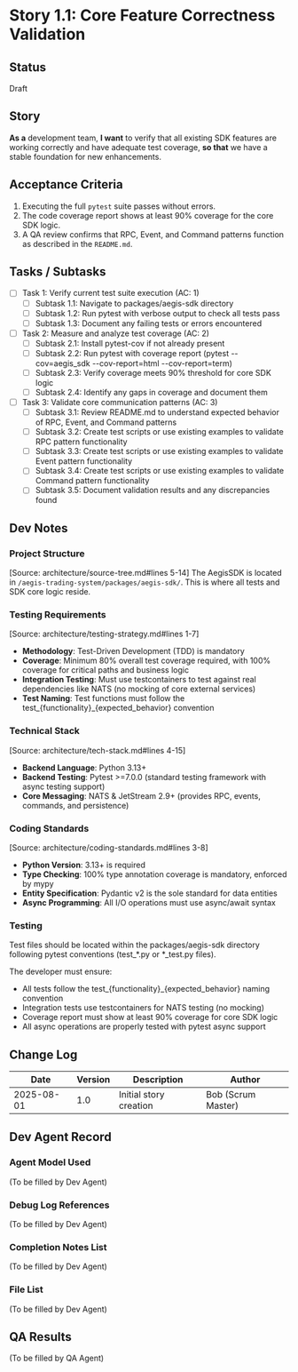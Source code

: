 # Story 1.1: Core Feature Correctness Validation

## Status
Draft

## Story
**As a** development team,
**I want** to verify that all existing SDK features are working correctly and have adequate test coverage,
**so that** we have a stable foundation for new enhancements.

## Acceptance Criteria
1. Executing the full `pytest` suite passes without errors.
2. The code coverage report shows at least 90% coverage for the core SDK logic.
3. A QA review confirms that RPC, Event, and Command patterns function as described in the `README.md`.

## Tasks / Subtasks
- [ ] Task 1: Verify current test suite execution (AC: 1)
  - [ ] Subtask 1.1: Navigate to packages/aegis-sdk directory
  - [ ] Subtask 1.2: Run pytest with verbose output to check all tests pass
  - [ ] Subtask 1.3: Document any failing tests or errors encountered
- [ ] Task 2: Measure and analyze test coverage (AC: 2)
  - [ ] Subtask 2.1: Install pytest-cov if not already present
  - [ ] Subtask 2.2: Run pytest with coverage report (pytest --cov=aegis_sdk --cov-report=html --cov-report=term)
  - [ ] Subtask 2.3: Verify coverage meets 90% threshold for core SDK logic
  - [ ] Subtask 2.4: Identify any gaps in coverage and document them
- [ ] Task 3: Validate core communication patterns (AC: 3)
  - [ ] Subtask 3.1: Review README.md to understand expected behavior of RPC, Event, and Command patterns
  - [ ] Subtask 3.2: Create test scripts or use existing examples to validate RPC pattern functionality
  - [ ] Subtask 3.3: Create test scripts or use existing examples to validate Event pattern functionality
  - [ ] Subtask 3.4: Create test scripts or use existing examples to validate Command pattern functionality
  - [ ] Subtask 3.5: Document validation results and any discrepancies found

## Dev Notes
### Project Structure
[Source: architecture/source-tree.md#lines 5-14]
The AegisSDK is located in `/aegis-trading-system/packages/aegis-sdk/`. This is where all tests and SDK core logic reside.

### Testing Requirements
[Source: architecture/testing-strategy.md#lines 1-7]
- **Methodology**: Test-Driven Development (TDD) is mandatory
- **Coverage**: Minimum 80% overall test coverage required, with 100% coverage for critical paths and business logic
- **Integration Testing**: Must use testcontainers to test against real dependencies like NATS (no mocking of core external services)
- **Test Naming**: Test functions must follow the test_{functionality}_{expected_behavior} convention

### Technical Stack
[Source: architecture/tech-stack.md#lines 4-15]
- **Backend Language**: Python 3.13+
- **Backend Testing**: Pytest >=7.0.0 (standard testing framework with async testing support)
- **Core Messaging**: NATS & JetStream 2.9+ (provides RPC, events, commands, and persistence)

### Coding Standards
[Source: architecture/coding-standards.md#lines 3-8]
- **Python Version**: 3.13+ is required
- **Type Checking**: 100% type annotation coverage is mandatory, enforced by mypy
- **Entity Specification**: Pydantic v2 is the sole standard for data entities
- **Async Programming**: All I/O operations must use async/await syntax

### Testing
Test files should be located within the packages/aegis-sdk directory following pytest conventions (test_*.py or *_test.py files).

The developer must ensure:
- All tests follow the test_{functionality}_{expected_behavior} naming convention
- Integration tests use testcontainers for NATS testing (no mocking)
- Coverage report must show at least 90% coverage for core SDK logic
- All async operations are properly tested with pytest async support

## Change Log
| Date | Version | Description | Author |
|------|---------|-------------|--------|
| 2025-08-01 | 1.0 | Initial story creation | Bob (Scrum Master) |

## Dev Agent Record
### Agent Model Used
(To be filled by Dev Agent)

### Debug Log References
(To be filled by Dev Agent)

### Completion Notes List
(To be filled by Dev Agent)

### File List
(To be filled by Dev Agent)

## QA Results
(To be filled by QA Agent)